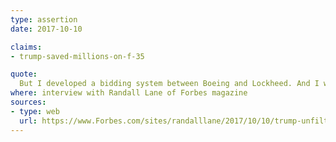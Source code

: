 ```yaml
---
type: assertion
date: 2017-10-10

claims:
- trump-saved-millions-on-f-35

quote:
  But I developed a bidding system between Boeing and Lockheed. And I was able to reduce the price of the Lockheed by billions of dollars. By billions of dollars. And this took me, actually, a very small amount of time.
where: interview with Randall Lane of Forbes magazine
sources:
- type: web
  url: https://www.Forbes.com/sites/randalllane/2017/10/10/trump-unfiltered/
---
```

